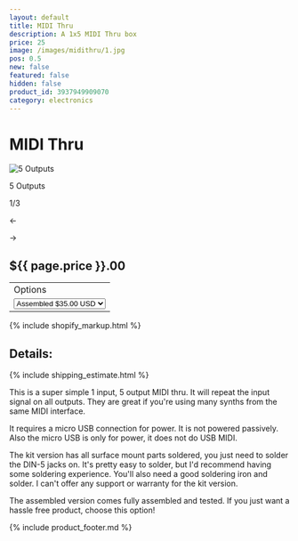 ```yaml
---
layout: default
title: MIDI Thru
description: A 1x5 MIDI Thru box
price: 25
image: /images/midithru/1.jpg
pos: 0.5
new: false
featured: false
hidden: false
product_id: 3937949909070
category: electronics
---
```

# MIDI Thru

<div class="gallery">
	<img src="{{ site.baseurl }}public/images/midithru/1.jpg" alt="5 Outputs" id="gallery_image" onclick="cycle(1); return false;">
	<p id="gallery_subtitle">5 Outputs</p>
	<p id="gallery_pos_text">1/3</p>
	<div id="gallery_nav">
		<p id="gallery_nav_left" onclick="cycle(0); return false;">←</p>
		<p id="gallery_nav_right" onclick="cycle(1); return false;">→</p>
	</div>
</div>

## ${{ page.price }}.00

<table>
<tr><td>Options</td></tr>
<tr><td>
  <select id="options-selection">
    <option value="Kit">Kit $25.00 USD</option>
    <option selected value="Assembled">Assembled $35.00 USD</option>
  </select>
</td></tr>
</table>

{% include shopify_markup.html %}

## Details:

{% include shipping_estimate.html %}

This is a super simple 1 input, 5 output MIDI thru. It will repeat the input signal on all outputs. They are great if you're using many synths from the same MIDI interface.

It requires a micro USB connection for power. It is not powered passively. Also the micro USB is only for power, it does not do USB MIDI.

The kit version has all surface mount parts soldered, you just need to solder the DIN-5 jacks on. It's pretty easy to solder, but I'd recommend having some soldering experience. You'll also need a good soldering iron and solder. I can't offer any support or warranty for the kit version.

The assembled version comes fully assembled and tested. If you just want a hassle free product, choose this option!

{% include product_footer.md %}

<script src="{{ site.baseurl }}public/js/midithrugallery.js"></script>
